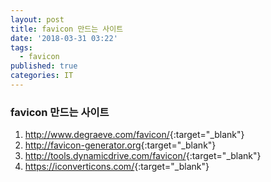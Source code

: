 ```yaml
---
layout: post
title: favicon 만드는 사이트
date: '2018-03-31 03:22'
tags:
  - favicon
published: true
categories: IT
---
```



### favicon 만드는 사이트 ###

1. <http://www.degraeve.com/favicon/>{:target="_blank"}
2. <http://favicon-generator.org>{:target="_blank"}
3. <http://tools.dynamicdrive.com/favicon/>{:target="_blank"}
4. <https://iconverticons.com/>{:target="_blank"}
